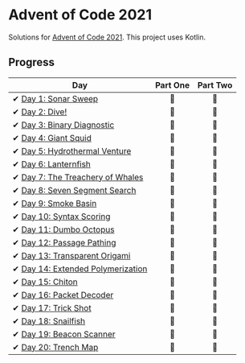 # Advent of Code 2021

Solutions for [Advent of Code 2021][aoc]. This project uses Kotlin.

[aoc]: https://adventofcode.com/2021/

## Progress

| Day                                                                     | Part One | Part Two |
|-------------------------------------------------------------------------|:--------:|:--------:|
| ✔ [Day 1: Sonar Sweep](src/main/kotlin/aoc/day1/Day1.kt)                |    🌟    |    🌟    |
| ✔ [Day 2: Dive!](src/main/kotlin/aoc/day2/Day2.kt)                      |    🌟    |    🌟    |
| ✔ [Day 3: Binary Diagnostic](src/main/kotlin/aoc/day3/Day3.kt)          |    🌟    |    🌟    |
| ✔ [Day 4: Giant Squid](src/main/kotlin/aoc/day4/Day4.kt)                |    🌟    |    🌟    |
| ✔ [Day 5: Hydrothermal Venture](src/main/kotlin/aoc/day5/Day5.kt)       |    🌟    |    🌟    |
| ✔ [Day 6: Lanternfish](src/main/kotlin/aoc/day6/Day6.kt)                |    🌟    |    🌟    |
| ✔ [Day 7: The Treachery of Whales](src/main/kotlin/aoc/day7/Day7.kt)    |    🌟    |    🌟    |
| ✔ [Day 8: Seven Segment Search](src/main/kotlin/aoc/day8/Day8.kt)       |    🌟    |    🌟    |
| ✔ [Day 9: Smoke Basin](src/main/kotlin/aoc/day9/Day9.kt)                |    🌟    |    🌟    |
| ✔ [Day 10: Syntax Scoring](src/main/kotlin/aoc/day10/Day10.kt)          |    🌟    |    🌟    |
| ✔ [Day 11: Dumbo Octopus](src/main/kotlin/aoc/day11/Day11.kt)           |    🌟    |    🌟    |
| ✔ [Day 12: Passage Pathing](src/main/kotlin/aoc/day12/Day12.kt)         |    🌟    |    🌟    |
| ✔ [Day 13: Transparent Origami](src/main/kotlin/aoc/day13/Day13.kt)     |    🌟    |    🌟    |
| ✔ [Day 14: Extended Polymerization](src/main/kotlin/aoc/day14/Day14.kt) |    🌟    |    🌟    |
| ✔ [Day 15: Chiton](src/main/kotlin/aoc/day15/Day15.kt)                  |    🌟    |    🌟    |
| ✔ [Day 16: Packet Decoder](src/main/kotlin/aoc/day16/Day16.kt)          |    🌟    |    🌟    |
| ✔ [Day 17: Trick Shot](src/main/kotlin/aoc/day17/Day17.kt)              |    🌟    |    🌟    |
| ✔ [Day 18: Snailfish](src/main/kotlin/aoc/day18/Day18.kt)               |    🌟    |    🌟    |
| ✔ [Day 19: Beacon Scanner](src/main/kotlin/aoc/day19/Day19.kt)          |    🌟    |    🌟    |
| ✔ [Day 20: Trench Map](src/main/kotlin/aoc/day20/Day20.kt)              |    🌟    |    🌟    |